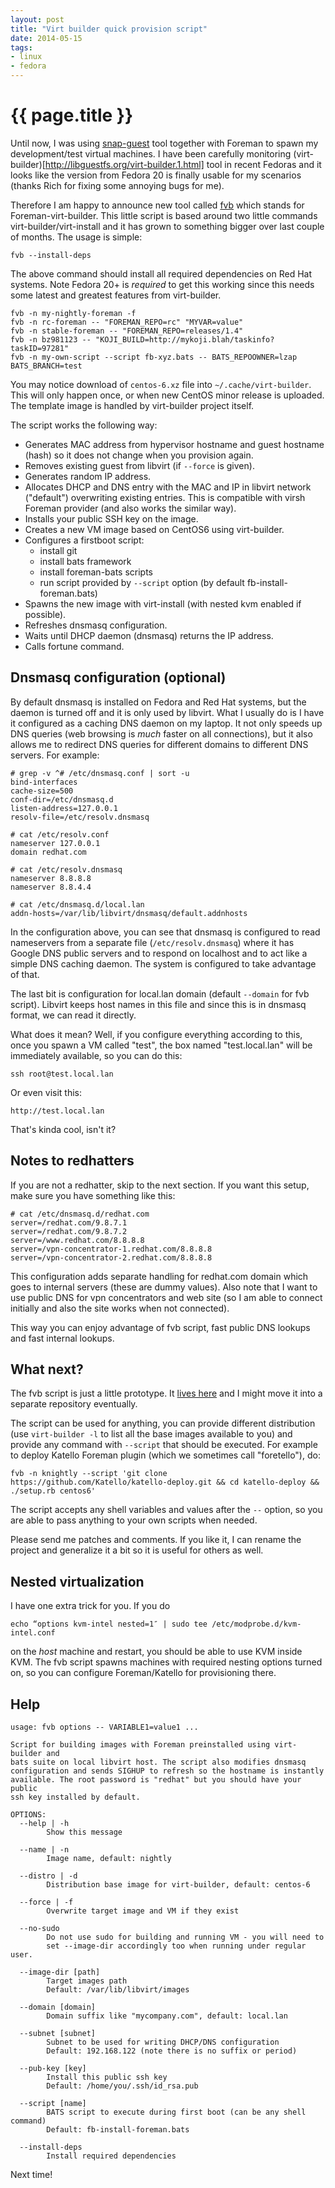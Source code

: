```yaml
---
layout: post
title: "Virt builder quick provision script"
date: 2014-05-15
tags:
- linux
- fedora
---
```

{{ page.title }}
================

Until now, I was using [snap-guest](https://github.com/lzap/snap-guest) tool
together with Foreman to spawn my development/test virtual machines. I have
been carefully monitoring
(virt-builder)[http://libguestfs.org/virt-builder.1.html] tool in recent
Fedoras and it looks like the version from Fedora 20 is finally usable for my
scenarios (thanks Rich for fixing some annoying bugs for me).

Therefore I am happy to announce new tool called
[fvb](https://github.com/lzap/bin-public/blob/master/fvb) which stands for
Foreman-virt-builder. This little script is based around two little commands
virt-builder/virt-install and it has grown to something bigger over last
couple of months. The usage is simple:

    fvb --install-deps

The above command should install all required dependencies on Red Hat systems.
Note Fedora 20+ is *required* to get this working since this needs some latest
and greatest features from virt-builder.

    fvb -n my-nightly-foreman -f
    fvb -n rc-foreman -- "FOREMAN_REPO=rc" "MYVAR=value"
    fvb -n stable-foreman -- "FOREMAN_REPO=releases/1.4"
    fvb -n bz981123 -- "KOJI_BUILD=http://mykoji.blah/taskinfo?taskID=97281"
    fvb -n my-own-script --script fb-xyz.bats -- BATS_REPOOWNER=lzap BATS_BRANCH=test

You may notice download of `centos-6.xz` file into `~/.cache/virt-builder`.
This will only happen once, or when new CentOS minor release is uploaded. The
template image is handled by virt-builder project itself.

The script works the following way:

* Generates MAC address from hypervisor hostname and guest hostname (hash) so
  it does not change when you provision again.
* Removes existing guest from libvirt (if `--force` is given).
* Generates random IP address.
* Allocates DHCP and DNS entry with the MAC and IP in libvirt network
  ("default") overwriting existing entries. This is compatible with virsh
  Foreman provider (and also works the similar way).
* Installs your public SSH key on the image.
* Creates a new VM image based on CentOS6 using virt-builder.
* Configures a firstboot script:
  * install git
  * install bats framework
  * install foreman-bats scripts
  * run script provided by `--script` option (by default
  fb-install-foreman.bats)
* Spawns the new image with virt-install (with nested kvm enabled if
  possible).
* Refreshes dnsmasq configuration.
* Waits until DHCP daemon (dnsmasq) returns the IP address.
* Calls fortune command.

Dnsmasq configuration (optional)
--------------------------------

By default dnsmasq is installed on Fedora and Red Hat systems, but the daemon
is turned off and it is only used by libvirt. What I usually do is I have it
configured as a caching DNS daemon on my laptop. It not only speeds up DNS
queries (web browsing is _much_ faster on all connections), but it also allows
me to redirect DNS queries for different domains to different DNS servers. For
example:

    # grep -v ^# /etc/dnsmasq.conf | sort -u
    bind-interfaces
    cache-size=500
    conf-dir=/etc/dnsmasq.d
    listen-address=127.0.0.1
    resolv-file=/etc/resolv.dnsmasq

    # cat /etc/resolv.conf
    nameserver 127.0.0.1
    domain redhat.com

    # cat /etc/resolv.dnsmasq
    nameserver 8.8.8.8
    nameserver 8.8.4.4

    # cat /etc/dnsmasq.d/local.lan
    addn-hosts=/var/lib/libvirt/dnsmasq/default.addnhosts

In the configuration above, you can see that dnsmasq is configured to read
nameservers from a separate file (`/etc/resolv.dnsmasq`) where it has Google
DNS public servers and to respond on localhost and to act like a simple DNS
caching daemon. The system is configured to take advantage of that.

The last bit is configuration for local.lan domain (default `--domain` for fvb
script). Libvirt keeps host names in this file and since this is in dnsmasq
format, we can read it directly.

What does it mean? Well, if you configure everything according to this, once
you spawn a VM called "test", the box named "test.local.lan" will be
immediately available, so you can do this:

    ssh root@test.local.lan

Or even visit this:

    http://test.local.lan

That's kinda cool, isn't it?

Notes to redhatters
-------------------

If you are not a redhatter, skip to the next section. If you want this setup,
make sure you have something like this:

    # cat /etc/dnsmasq.d/redhat.com
    server=/redhat.com/9.8.7.1
    server=/redhat.com/9.8.7.2
    server=/www.redhat.com/8.8.8.8
    server=/vpn-concentrator-1.redhat.com/8.8.8.8
    server=/vpn-concentrator-2.redhat.com/8.8.8.8

This configuration adds separate handling for redhat.com domain which goes to
internal servers (these are dummy values). Also note that I want to use public
DNS for vpn concentrators and web site (so I am able to connect initially and
also the site works when not connected).

This way you can enjoy advantage of fvb script, fast public DNS lookups and
fast internal lookups.

What next?
----------

The fvb script is just a little prototype. It [lives
here](https://github.com/lzap/bin-public/blob/master/fvb) and I might move it
into a separate repository eventually.

The script can be used for anything, you can provide different distribution
(use `virt-builder -l` to list all the base images available to you) and
provide any command with `--script` that should be executed. For example to
deploy Katello Foreman plugin (which we sometimes call "foretello"), do:

    fvb -n knightly --script 'git clone https://github.com/Katello/katello-deploy.git && cd katello-deploy && ./setup.rb centos6'

The script accepts any shell variables and values after the `--` option, so
you are able to pass anything to your own scripts when needed.

Please send me patches and comments. If you like it, I can rename the project
and generalize it a bit so it is useful for others as well.

Nested virtualization
---------------------

I have one extra trick for you. If you do

    echo “options kvm-intel nested=1″ | sudo tee /etc/modprobe.d/kvm-intel.conf

on the *host* machine and restart, you should be able to use KVM inside KVM.
The fvb script spawns machines with required nesting options turned on, so you
can configure Foreman/Katello for provisioning there.

Help
----

    usage: fvb options -- VARIABLE1=value1 ...

    Script for building images with Foreman preinstalled using virt-builder and
    bats suite on local libvirt host. The script also modifies dnsmasq
    configuration and sends SIGHUP to refresh so the hostname is instantly
    available. The root password is "redhat" but you should have your public
    ssh key installed by default.

    OPTIONS:
      --help | -h
            Show this message

      --name | -n
            Image name, default: nightly

      --distro | -d
            Distribution base image for virt-builder, default: centos-6

      --force | -f
            Overwrite target image and VM if they exist

      --no-sudo
            Do not use sudo for building and running VM - you will need to
            set --image-dir accordingly too when running under regular user.

      --image-dir [path]
            Target images path
            Default: /var/lib/libvirt/images

      --domain [domain]
            Domain suffix like "mycompany.com", default: local.lan

      --subnet [subnet]
            Subnet to be used for writing DHCP/DNS configuration
            Default: 192.168.122 (note there is no suffix or period)

      --pub-key [key]
            Install this public ssh key
            Default: /home/you/.ssh/id_rsa.pub

      --script [name]
            BATS script to execute during first boot (can be any shell command)
            Default: fb-install-foreman.bats

      --install-deps
            Install required dependencies

Next time!
